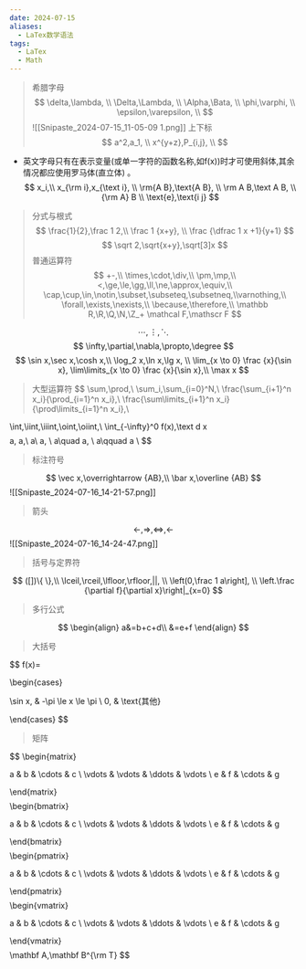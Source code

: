 ```yaml
---
date: 2024-07-15
aliases:
  - LaTex数学语法
tags:
  - LaTex
  - Math
---
```

>希腊字母
$$
\delta,\lambda, \\
\Delta,\Lambda, \\
\Alpha,\Bata,   \\
\phi,\varphi,   \\
\epsilon,\varepsilon, \\
$$
![[Snipaste_2024-07-15_11-05-09 1.png]]
>上下标
$$
a^2,a_1, \\
x^{y+z},P_{i,j}, \\
$$
- 英文字母只有在表示变量(或单一字符的函数名称,如f(x))时才可使用斜体,其余情况都应使用罗马体(直立体) 。
$$
x_i,\\
x_{\rm i},x_{\text i}, \\
\rm{A B},\text{A B},   \\
\rm A B,\text A B,     \\
{\rm A} B  \\
\text{e},\text{i j}
$$
>分式与根式
$$
\frac{1}{2},\frac 1 2,\\
\frac 1 {x+y}, \\
\frac {\dfrac 1 x +1}{y+1}
$$
$$
\sqrt 2,\sqrt{x+y},\sqrt[3]x
$$
>普通运算符
$$
+-,\\
\times,\cdot,\div,\\
\pm,\mp,\\
><,\ge,\le,\gg,\ll,\ne,\approx,\equiv,\\
\cap,\cup,\in,\notin,\subset,\subseteq,\subsetneq,\\varnothing,\\
\forall,\exists,\nexists,\\
\because,\therefore,\\
\mathbb R,\R,\Q,\N,\Z_+
\mathcal F,\mathscr F
$$

$$
\cdots,\vdots,\ddots
$$$$
\infty,\partial,\nabla,\propto,\degree
$$
$$
\sin x,\sec x,\cosh x,\\
\log_2 x,\ln x,\lg x, \\
\lim_{x \to 0} \frac {x}{\sin x}, \lim\limits_{x \to 0} \frac {x}{\sin x},\\
\max x
$$
>大型运算符
$$
\sum,\prod,\\
\sum_i,\sum_{i=0}^N,\\
\frac{\sum_{i+1}^n x_i}{\prod_{i=1}^n x_i},\\
\frac{\sum\limits_{i+1}^n x_i}{\prod\limits_{i=1}^n x_i},\\

$$
$$
\int,\iint,\iiint,\oint,\oiint,\\
\int_{-\infty}^0 f(x)\,\text d x
$$
$$
a\, a,\\
a\ a, \\
a\quad a, \\
a\qquad a \\
$$
>标注符号

$$
\vec x,\overrightarrow {AB},\\
\bar x,\overline {AB}
$$![[Snipaste_2024-07-16_14-21-57.png]]

>箭头

$$
\leftarrow,\Rightarrow,\Leftrightarrow,\longleftarrow
$$
![[Snipaste_2024-07-16_14-24-47.png]]

>括号与定界符

$$
([])\{ \},\\
\lceil,\rceil,\lfloor,\rfloor,||, \\
\left(0,\frac 1 a\right], \\
\left.\frac {\partial f}{\partial x}\right|_{x=0}
$$
>多行公式

$$
\begin{align}
a&=b+c+d\\
&=e+f
\end{align}
$$
>大括号

$$
f(x)=

\begin{cases}

\sin x, & -\pi \le x \le \pi \\
0,  & \text{其他}

\end{cases}
$$
>矩阵

$$
\begin{matrix}

a & b & \cdots & c \\
\vdots & \vdots & \ddots & \vdots \\
e & f & \cdots & g

\end{matrix}
$$
$$
\begin{bmatrix}

a & b & \cdots & c \\
\vdots & \vdots & \ddots & \vdots \\
e & f & \cdots & g

\end{bmatrix}
$$
$$
\begin{pmatrix}

a & b & \cdots & c \\
\vdots & \vdots & \ddots & \vdots \\
e & f & \cdots & g

\end{pmatrix}
$$$$
\begin{vmatrix}

a & b & \cdots & c \\
\vdots & \vdots & \ddots & \vdots \\
e & f & \cdots & g

\end{vmatrix}
$$
$$
\mathbf A,\mathbf B^{\rm T}
$$